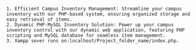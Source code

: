     1. Efficient Campus Inventory Management: Streamline your campus inventory with our PHP-based system, ensuring organized storage and easy retrieval of items.
    2. Dynamic PHP-MySQL Inventory Solution: Power up your campus inventory control with our dynamic web application, featuring PHP scripting and MySQL database for seamless item management.
    3. Xampp sever runs on:localhost/Project_folder_name/index.php.
